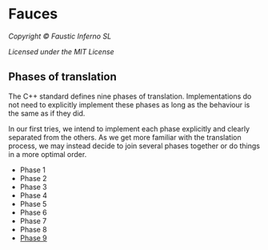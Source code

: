 # Fauces

*Copyright © Faustic Inferno SL*

*Licensed under the MIT License*

## Phases of translation

The C++ standard defines nine phases of translation. Implementations do not need to explicitly implement these phases as long as the behaviour is the same as if they did.

In our first tries, we intend to implement each phase explicitly and clearly separated from the others. As we get more familiar with the translation process, we may instead decide to join several phases together or do things in a more optimal order.

* Phase 1
* Phase 2
* Phase 3
* Phase 4
* Phase 5
* Phase 6
* Phase 7
* Phase 8
* [Phase 9](phase9.md)

